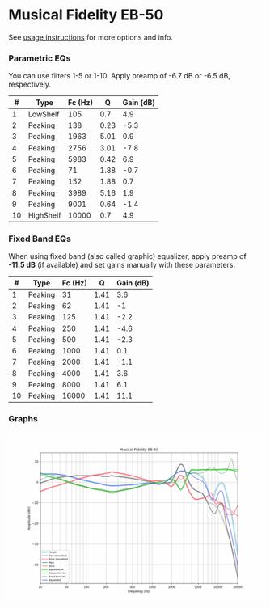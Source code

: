 # Musical Fidelity EB-50
See [usage instructions](https://github.com/jaakkopasanen/AutoEq#usage) for more options and info.

### Parametric EQs
You can use filters 1-5 or 1-10. Apply preamp of -6.7 dB or -6.5 dB, respectively.

|   # | Type      |   Fc (Hz) |    Q |   Gain (dB) |
|-----|-----------|-----------|------|-------------|
|   1 | LowShelf  |       105 | 0.7  |         4.9 |
|   2 | Peaking   |       138 | 0.23 |        -5.3 |
|   3 | Peaking   |      1963 | 5.01 |         0.9 |
|   4 | Peaking   |      2756 | 3.01 |        -7.8 |
|   5 | Peaking   |      5983 | 0.42 |         6.9 |
|   6 | Peaking   |        71 | 1.88 |        -0.7 |
|   7 | Peaking   |       152 | 1.88 |         0.7 |
|   8 | Peaking   |      3989 | 5.16 |         1.9 |
|   9 | Peaking   |      9001 | 0.64 |        -1.4 |
|  10 | HighShelf |     10000 | 0.7  |         4.9 |

### Fixed Band EQs
When using fixed band (also called graphic) equalizer, apply preamp of **-11.5 dB** (if available) and set gains manually with these parameters.

|   # | Type    |   Fc (Hz) |    Q |   Gain (dB) |
|-----|---------|-----------|------|-------------|
|   1 | Peaking |        31 | 1.41 |         3.6 |
|   2 | Peaking |        62 | 1.41 |        -1   |
|   3 | Peaking |       125 | 1.41 |        -2.2 |
|   4 | Peaking |       250 | 1.41 |        -4.6 |
|   5 | Peaking |       500 | 1.41 |        -2.3 |
|   6 | Peaking |      1000 | 1.41 |         0.1 |
|   7 | Peaking |      2000 | 1.41 |        -1.1 |
|   8 | Peaking |      4000 | 1.41 |         3.6 |
|   9 | Peaking |      8000 | 1.41 |         6.1 |
|  10 | Peaking |     16000 | 1.41 |        11.1 |

### Graphs
![](./Musical%20Fidelity%20EB-50.png)
